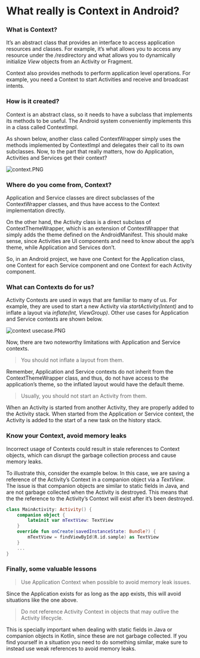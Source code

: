 # What really is Context in Android?

### What is Context?

It’s an abstract class that provides an interface to access application resources and classes. For example, it’s what allows you to access any resource under the */res*directory and what allows you to dynamically initialize *View* objects from an Activity or Fragment.

Context also provides methods to perform application level operations. For example, you need a Context to start Activities and receive and broadcast intents.

### How is it created?

Context is an abstract class, so it needs to have a subclass that implements its methods to be useful. The Android system conveniently implements this in a class called ContextImpl.

As shown below, another class called ContextWrapper simply uses the methods implemented by ContextImpl and delegates their call to its own subclasses. Now, to the part that really matters, how do Application, Activities and Services get their context?



![context.PNG](C:\Users\azin.alizadeh\Desktop\Learning\Android\Articles\What%20really%20is%20Context%20in%20Android\resources\context.PNG)

### Where do you come from, Context?

Application and Service classes are direct subclasses of the ContextWrapper classes, and thus have access to the Context implementation directly.

On the other hand, the Activity class is a direct subclass of ContextThemeWrapper, which is an extension of ContextWrapper that simply adds the theme defined on the AndroidManifest. This should make sense, since Activities are UI components and need to know about the app’s theme, while Application and Services don’t.

So, in an Android project, we have one Context for the Application class, one Context for each Service component and one Context for each Activity component.

### What can Contexts do for us?

Activity Contexts are used in ways that are familiar to many of us. For example, they are used to start a new Activity via *startActivity(Intent)* and to inflate a layout via *inflate(Int, ViewGroup)*. Other use cases for Application and Service contexts are shown below.



![context usecase.PNG](C:\Users\azin.alizadeh\Desktop\Learning\Android\Articles\What%20really%20is%20Context%20in%20Android\resources\context%20usecase.PNG)

Now, there are two noteworthy limitations with Application and Service contexts.

> You should not inflate a layout from them.

Remember, Application and Service contexts do not inherit from the ContextThemeWrapper class, and thus, do not have access to the application’s theme, so the inflated layout would have the default theme.

> Usually, you should not start an Activity from them.

When an Activity is started from another Activity, they are properly added to the Activity stack. When started from the Application or Service context, the Activity is added to the start of a new task on the history stack.

### Know your Context, avoid memory leaks

Incorrect usage of Contexts could result in stale references to Context objects, which can disrupt the garbage collection process and cause memory leaks.

To illustrate this, consider the example below. In this case, we are saving a reference of the Activity’s Context in a companion object via a *TextView*. The issue is that companion objects are similar to static fields in Java, and are not garbage collected when the Activity is destroyed. This means that the the reference to the Activity’s Context will exist after it’s been destroyed.

```kotlin
class MainActivity: Activity() {
    companion object {
        lateinit var mTextView: TextView
    }
    override fun onCreate(savedInstanceState: Bundle?) {
        mTextView = findViewById(R.id.sample) as TextView
    }
    ...
}
```

### Finally, some valuable lessons

> Use Application Context when possible to avoid memory leak issues.

Since the Application exists for as long as the app exists, this will avoid situations like the one above.

> Do not reference Activity Context in objects that may outlive the Activity lifecycle.

This is specially important when dealing with static fields in Java or companion objects in Kotlin, since these are not garbage collected. If you find yourself in a situation you need to do something similar, make sure to instead use weak references to avoid memory leaks.

